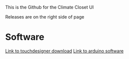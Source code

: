 This is the Github for the Climate Closet UI

Releases are on the right side of page

# Software

[Link to touchdesigner download](https://derivative.ca/download)
[Link to arduino software](https://www.arduino.cc/en/software)
